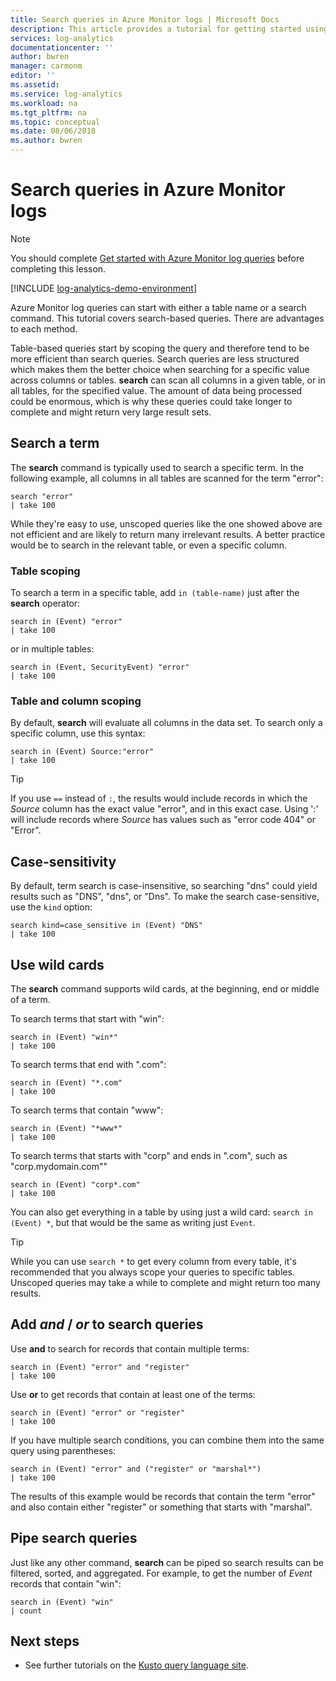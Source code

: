 ```yaml
---
title: Search queries in Azure Monitor logs | Microsoft Docs
description: This article provides a tutorial for getting started using search in Azure Monitor log queries.
services: log-analytics
documentationcenter: ''
author: bwren
manager: carmonm
editor: ''
ms.assetid: 
ms.service: log-analytics
ms.workload: na
ms.tgt_pltfrm: na
ms.topic: conceptual
ms.date: 08/06/2018
ms.author: bwren
---
```


# Search queries in Azure Monitor logs

> [!NOTE]
> You should complete [Get started with Azure Monitor log queries](get-started-queries.md) before completing this lesson.

[!INCLUDE [log-analytics-demo-environment](../../../includes/log-analytics-demo-environment.md)]

Azure Monitor log queries can start with either a table name or a search command. This tutorial covers search-based queries. There are advantages to each method.

Table-based queries start by scoping the query and therefore tend to be more efficient than search queries. Search queries are less structured which makes them the better choice when searching for a specific value across columns or tables. **search** can scan all columns in a given table, or in all tables, for the specified value. The amount of data being processed could be enormous, which is 
why these queries could take longer to complete and might return very large result sets.

## Search a term
The **search** command is typically used to search a specific term. In the following example, all columns in all tables are scanned for the term "error":

```Kusto
search "error"
| take 100
```

While they're easy to use, unscoped queries like the one showed above are not efficient and are likely to return many irrelevant results. A better practice would be to search in the relevant table, or even a specific column.

### Table scoping
To search a term in a specific table, add `in (table-name)` just after the **search** operator:

```Kusto
search in (Event) "error"
| take 100
```

or in multiple tables:
```Kusto
search in (Event, SecurityEvent) "error"
| take 100
```

### Table and column scoping
By default, **search** will evaluate all columns in the data set. To search only a specific column, use this syntax:

```Kusto
search in (Event) Source:"error"
| take 100
```

> [!TIP]
> If you use `==` instead of `:`, the results would include records in which the *Source* column has the exact value "error", and in this exact case. Using ':' will include records where *Source* has values such as "error code 404" or "Error".

## Case-sensitivity
By default, term search is case-insensitive, so searching "dns" could yield results such as "DNS", "dns", or "Dns". To make the search case-sensitive, use the `kind` option:

```Kusto
search kind=case_sensitive in (Event) "DNS"
| take 100
```

## Use wild cards
The **search** command supports wild cards, at the beginning, end or middle of a term.

To search terms that start with "win":
```Kusto
search in (Event) "win*"
| take 100
```

To search terms that end with ".com":
```Kusto
search in (Event) "*.com"
| take 100
```

To search terms that contain "www":
```Kusto
search in (Event) "*www*"
| take 100
```

To search terms that starts with "corp" and ends in ".com", such as "corp.mydomain.com""

```Kusto
search in (Event) "corp*.com"
| take 100
```

You can also get everything in a table by using just a wild card: `search in (Event) *`, but that would be the same as writing just `Event`.

> [!TIP]
> While you can use `search *` to get every column from every table, it's recommended that you always scope your queries to specific tables. Unscoped queries may take a while to complete and might return too many results.

## Add *and* / *or* to search queries
Use **and** to search for records that contain multiple terms:

```Kusto
search in (Event) "error" and "register"
| take 100
```

Use **or** to get records that contain at least one of the terms:

```Kusto
search in (Event) "error" or "register"
| take 100
```

If you have multiple search conditions, you can combine them into the same query using parentheses:

```Kusto
search in (Event) "error" and ("register" or "marshal*")
| take 100
```

The results of this example would be records that contain the term "error" and also contain either "register" or something that starts with "marshal".

## Pipe search queries
Just like any other command, **search** can be piped so search results can be filtered, sorted, and aggregated. For example, to get the number of *Event* records that contain "win":

```Kusto
search in (Event) "win"
| count
```




## Next steps

- See further tutorials on the [Kusto query language site](/azure/kusto/query/).
